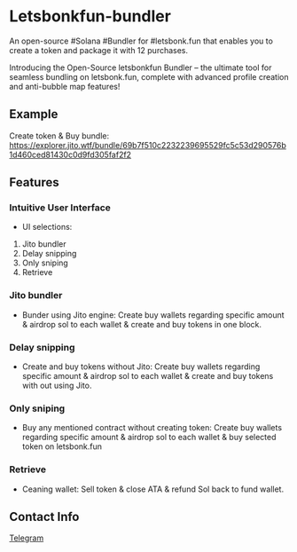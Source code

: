 # Letsbonkfun-bundler
An open-source #Solana #Bundler for #letsbonk.fun that enables you to create a token and package it with 12 purchases.

Introducing the Open-Source letsbonkfun Bundler – the ultimate tool for seamless bundling on letsbonk.fun, complete with advanced profile creation and anti-bubble map features!

## Example

Create token & Buy bundle: https://explorer.jito.wtf/bundle/69b7f510c2232239695529fc5c53d290576b1d460ced81430c0d9fd305faf2f2

## Features
### Intuitive User Interface
- UI selections:
1. Jito bundler
2. Delay snipping
3. Only sniping
4. Retrieve
### Jito bundler
- Bunder using Jito engine: Create buy wallets regarding specific amount & airdrop sol to each wallet & create and buy tokens in one block.
### Delay snipping
- Create and buy tokens without Jito: Create buy wallets regarding specific amount & airdrop sol to each wallet & create and buy tokens with out using Jito.
### Only sniping  
- Buy any mentioned contract without creating token: Create buy wallets regarding specific amount & airdrop sol to each wallet & buy selected token on letsbonk.fun
### Retrieve
- Ceaning wallet: Sell token & close ATA & refund Sol back to fund wallet.

## Contact Info
[Telegram](https://t.me/pup5ol)
